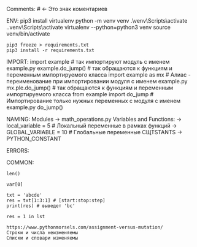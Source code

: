 Comments:
    # <- Это знак коментариев

ENV:
    pip3 install virtualenv
        <!-- windows -->
            python -m venv venv
            .\venv\Scripts\activate
            .\.venv\Scripts\activate
        <!-- Linux -->
            virtualenv --python=python3 venv
            source venv/bin/activate

    pip3 freeze > requirements.txt
    pip3 install -r requirements.txt

IMPORT:
    import example # так импортируют модуль с именем example.py
        example.do_jump() # так обращаются к функциям и переменным импортируемого класса
    import example as mx # Алиас - переименование при импортировании модуля с именем example.py
        mx.ple.do_jump() # так обращаются к функциям и переменным импортируемого класса
    from example import do_jump # Импортирование только нужных переменных с модуля с именем example.py
        do_jump()

NAMING:
    Modules -> math_operations.py
    Variables and Functions:
        -> local_variable = 5 # Локальный переменные в рамках функций
        -> GLOBAL_VARIABLE = 10 # Глобальные переменные
    СЩТSTANTS -> PYTHON_CONSTANT

ERRORS:
    

COMMON:

    len()

    var[0]

    txt = 'abcde'
    res = txt[1:3:1] # [start:stop:step]
    print(res) # выведет 'bc'

    res = 1 in lst

    https://www.pythonmorsels.com/assignment-versus-mutation/
    Строки и числа неизменяемы
    Списки и словари изменяемы